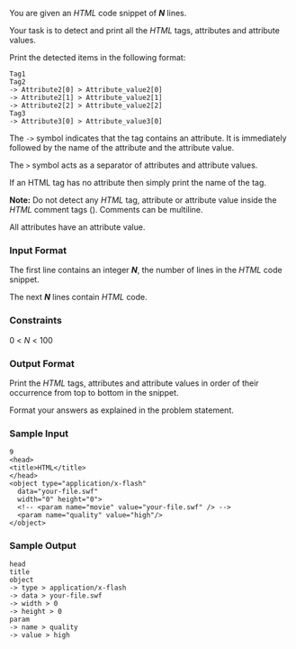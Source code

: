 You are given an *HTML* code snippet of ***N*** lines.

Your task is to detect and print all the *HTML* tags, attributes and attribute values.

Print the detected items in the following format:
```
Tag1
Tag2
-> Attribute2[0] > Attribute_value2[0]
-> Attribute2[1] > Attribute_value2[1]
-> Attribute2[2] > Attribute_value2[2]
Tag3
-> Attribute3[0] > Attribute_value3[0]
```
The ```->``` symbol indicates that the tag contains an attribute. It is immediately followed by the name of the attribute and the attribute value. 

The ```>``` symbol acts as a separator of attributes and attribute values.

If an HTML tag has no attribute then simply print the name of the tag.

**Note:** Do not detect any *HTML* tag, attribute or attribute value inside the *HTML* comment tags (<!-- Comments -->). Comments can be multiline.

All attributes have an attribute value.

### Input Format

The first line contains an integer ***N***, the number of lines in the *HTML* code snippet.

The next ***N*** lines contain *HTML* code.

### Constraints

0 < *N* < 100

### Output Format

Print the *HTML* tags, attributes and attribute values in order of their occurrence from top to bottom in the snippet.

Format your answers as explained in the problem statement.

### Sample Input
```
9
<head>
<title>HTML</title>
</head>
<object type="application/x-flash" 
  data="your-file.swf" 
  width="0" height="0">
  <!-- <param name="movie" value="your-file.swf" /> -->
  <param name="quality" value="high"/>
</object>
```
### Sample Output
```
head
title
object
-> type > application/x-flash
-> data > your-file.swf
-> width > 0
-> height > 0
param
-> name > quality
-> value > high
```
